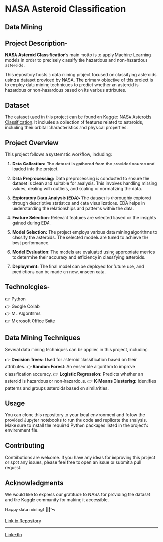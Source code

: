 
# **NASA Asteroid Classification**

## Data Mining 

## Project Description-

**NASA Asteroid Classification**’s main motto is to apply Machine Learning models in order to precisely classify
the hazardous and non-hazardous asteroids. 

This repository hosts a data mining project focused on classifying asteroids using a dataset provided by NASA. The primary objective of this project is to employ data mining techniques to predict whether an asteroid is hazardous or non-hazardous based on its various attributes.

## Dataset

The dataset used in this project can be found on Kaggle: [NASA Asteroids Classification](https://www.kaggle.com/shrutimehta/nasa-asteroids-classification). It includes a collection of features related to asteroids, including their orbital characteristics and physical properties.

## Project Overview

This project follows a systematic workflow, including:

1. **Data Collection:** The dataset is gathered from the provided source and loaded into the project.

2. **Data Preprocessing:** Data preprocessing is conducted to ensure the dataset is clean and suitable for analysis. This involves handling missing values, dealing with outliers, and scaling or normalizing the data.

3. **Exploratory Data Analysis (EDA):** The dataset is thoroughly explored through descriptive statistics and data visualizations. EDA helps in understanding the relationships and patterns within the data.

4. **Feature Selection:** Relevant features are selected based on the insights gained during EDA.

5. **Model Selection:** The project employs various data mining algorithms to classify the asteroids. The selected models are tuned to achieve the best performance.

6. **Model Evaluation:** The models are evaluated using appropriate metrics to determine their accuracy and efficiency in classifying asteroids.

7. **Deployment:** The final model can be deployed for future use, and predictions can be made on new, unseen data.

## Technologies-
👉 Python<br>
👉 Google Collab<br>
👉 ML Algorithms<br>
👉 Microsoft Office Suite<br>



## Data Mining Techniques

Several data mining techniques can be applied in this project, including:

👉 **Decision Trees:** Used for asteroid classification based on their attributes.
👉 **Random Forest:** An ensemble algorithm to improve classification accuracy.
👉 **Logistic Regression:** Predicts whether an asteroid is hazardous or non-hazardous.
👉 **K-Means Clustering:** Identifies patterns and groups asteroids based on similarities.

## Usage

You can clone this repository to your local environment and follow the provided Jupyter notebooks to run the code and replicate the analysis. Make sure to install the required Python packages listed in the project's environment file.

## Contributing

Contributions are welcome. If you have any ideas for improving this project or spot any issues, please feel free to open an issue or submit a pull request.

## Acknowledgments

We would like to express our gratitude to NASA for providing the dataset and the Kaggle community for making it accessible.

Happy data mining! 🚀🌌🛰️

[Link to Repository](https://github.com/ketanksagar/NASA_Asteroid_Data_Mining)

---
[LinkedIn](https://www.linkedin.com/in/ketan-ksagar/)
